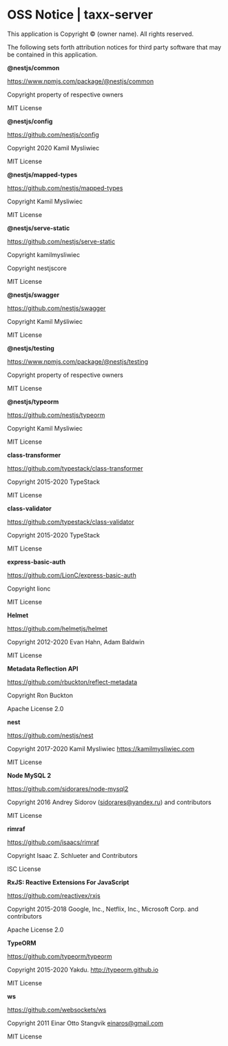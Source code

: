 # OSS Notice | taxx-server #

This application is Copyright © (owner name). All rights reserved.

The following sets forth attribution notices for third party software that may be contained in this application.

 **@nestjs/common**

https://www.npmjs.com/package/@nestjs/common

Copyright property of respective owners

MIT License

 **@nestjs/config**

https://github.com/nestjs/config

Copyright 2020 Kamil Mysliwiec

MIT License

 **@nestjs/mapped-types**

https://github.com/nestjs/mapped-types

Copyright Kamil Mysliwiec

MIT License

 **@nestjs/serve-static**

https://github.com/nestjs/serve-static

Copyright kamilmysliwiec

Copyright nestjscore

MIT License

 **@nestjs/swagger**

https://github.com/nestjs/swagger

Copyright Kamil Myśliwiec

MIT License

 **@nestjs/testing**

https://www.npmjs.com/package/@nestjs/testing

Copyright property of respective owners

MIT License

 **@nestjs/typeorm**

https://github.com/nestjs/typeorm

Copyright Kamil Mysliwiec

MIT License

 **class-transformer**

https://github.com/typestack/class-transformer

Copyright 2015-2020 TypeStack

MIT License

 **class-validator**

https://github.com/typestack/class-validator

Copyright 2015-2020 TypeStack

MIT License

 **express-basic-auth**

https://github.com/LionC/express-basic-auth

Copyright lionc

MIT License

 **Helmet**

https://github.com/helmetjs/helmet

Copyright 2012-2020 Evan Hahn, Adam Baldwin

MIT License

 **Metadata Reflection API**

https://github.com/rbuckton/reflect-metadata

Copyright Ron Buckton

Apache License 2.0

 **nest**

https://github.com/nestjs/nest

Copyright 2017-2020 Kamil Mysliwiec <https://kamilmysliwiec.com>

MIT License

 **Node MySQL 2**

https://github.com/sidorares/node-mysql2

Copyright 2016 Andrey Sidorov (sidorares@yandex.ru) and contributors

MIT License

 **rimraf**

https://github.com/isaacs/rimraf

Copyright Isaac Z. Schlueter and Contributors

ISC License

 **RxJS: Reactive Extensions For JavaScript**

https://github.com/reactivex/rxjs

Copyright 2015-2018 Google, Inc., Netflix, Inc., Microsoft Corp. and contributors

Apache License 2.0

 **TypeORM**

https://github.com/typeorm/typeorm

Copyright 2015-2020 Yakdu. http://typeorm.github.io

MIT License

 **ws**

https://github.com/websockets/ws

Copyright 2011 Einar Otto Stangvik <einaros@gmail.com>

MIT License
